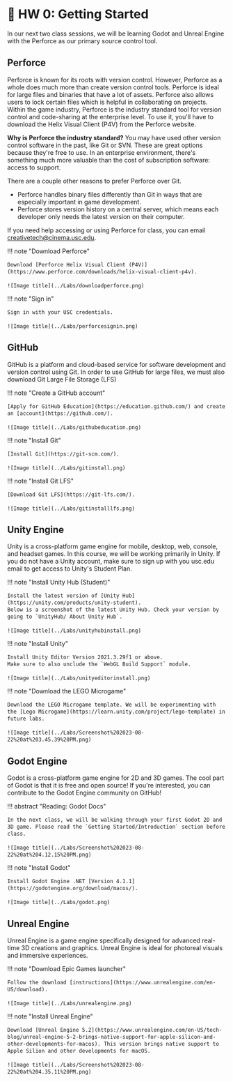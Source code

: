 # 🧰 HW 0: Getting Started

In our next two class sessions, we will be learning Godot and Unreal Engine with the Perforce as our primary source control tool. 

## Perforce
Perforce is known for its roots with version control. However, Perforce as a whole does much more than create version control tools. Perforce is ideal for large files and binaries that have a lot of assets. Perforce also allows users to lock certain files which is helpful in collaborating on projects. Within the game industry, Perforce is the industry standard tool for version control and code-sharing at the enterprise level. To use it, you'll have to download the Helix Visual Client (P4V) from the Perforce website.

**Why is Perforce the industry standard?**
You may have used other version control software in the past, like Git or SVN. These are great options because they're free to use.
In an enterprise environment, there's something much more valuable than the cost of subscription software: access to support.

There are a couple other reasons to prefer Perforce over Git.

* Perforce handles binary files differently than Git in ways that are especially important in game development.
* Perforce stores version history on a central server, which means each developer only needs the latest version on their computer.

If you need help accessing or using Perforce for class, you can email [creativetech@cinema.usc.edu](creativetech@cinema.usc.edu).

!!! note "Download Perforce"

    Download [Perforce Helix Visual Client (P4V)](https://www.perforce.com/downloads/helix-visual-client-p4v).

    ![Image title](../Labs/downloadperforce.png) 

!!! note "Sign in"

    Sign in with your USC credentials.

    ![Image title](../Labs/perforcesignin.png) 

## GitHub
GitHub is a platform and cloud-based service for software development and version control using Git. In order to use GitHub for large files, we must also download Git Large File Storage (LFS)

!!! note "Create a GitHub account"

    [Apply for GitHub Education](https://education.github.com/) and create an [account](https://github.com/).

    ![Image title](../Labs/githubeducation.png) 

!!! note "Install Git"

    [Install Git](https://git-scm.com/).

    ![Image title](../Labs/gitinstall.png) 

!!! note "Install Git LFS"

    [Download Git LFS](https://git-lfs.com/).

    ![Image title](../Labs/gitinstalllfs.png) 

## Unity Engine
Unity is a cross-platform game engine for mobile, desktop, web, console, and headset games. In this course, we will be working primarily in Unity. If you do not have a Unity account, make sure to sign up with you usc.edu email to get access to Unity's Student Plan.

!!! note "Install Unity Hub (Student)"

    Install the latest version of [Unity Hub](https://unity.com/products/unity-student).
    Below is a screenshot of the latest Unity Hub. Check your version by going to `UnityHub/ About Unity Hub`.

    ![Image title](../Labs/unityhubinstall.png) 

!!! note "Install Unity"

    Install Unity Editor Version 2021.3.29f1 or above.
    Make sure to also unclude the `WebGL Build Support` module.

    ![Image title](../Labs/unityeditorinstall.png) 


!!! note "Download the LEGO Microgame"

    Download the LEGO Microgame template. We will be experimenting with the [Lego Microgame](https://learn.unity.com/project/lego-template) in future labs. 

    ![Image title](../Labs/Screenshot%202023-08-22%20at%203.45.39%20PM.png) 

## Godot Engine
Godot is a cross-platform game engine for 2D and 3D games. The cool part of Godot is that it is free and open source! If you're interested, you can contribute to the Godot Engine community on GitHub!

!!! abstract "Reading: Godot Docs"

    In the next class, we will be walking through your first Godot 2D and 3D game. Please read the `Getting Started/Introduction` section before class.

    ![Image title](../Labs/Screenshot%202023-08-22%20at%204.12.15%20PM.png)

!!! note "Install Godot"

    Install Godot Engine .NET [Version 4.1.1](https://godotengine.org/download/macos/).

    ![Image title](../Labs/godot.png)

## Unreal Engine
Unreal Engine is a game engine specifically designed for advanced real-time 3D creations and graphics. Unreal Engine is ideal for photoreal visuals and immersive experiences. 

!!! note "Download Epic Games launcher"

    Follow the download [instructions](https://www.unrealengine.com/en-US/download).

    ![Image title](../Labs/unrealengine.png)

!!! note "Install Unreal Engine"

    Download [Unreal Engine 5.2](https://www.unrealengine.com/en-US/tech-blog/unreal-engine-5-2-brings-native-support-for-apple-silicon-and-other-developments-for-macos). This version brings native support to Apple Silion and other developments for macOS.
    
    ![Image title](../Labs/Screenshot%202023-08-22%20at%204.35.11%20PM.png)
